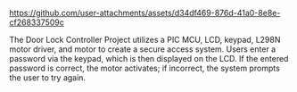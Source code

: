 https://github.com/user-attachments/assets/d34df469-876d-41a0-8e8e-cf268337509c


The Door Lock Controller Project utilizes a PIC MCU, LCD, keypad, L298N motor driver, and motor to create a secure access system. Users enter a password via the keypad, which is then displayed on the LCD. If the entered password is correct, the motor activates; if incorrect, the system prompts the user to try again.













